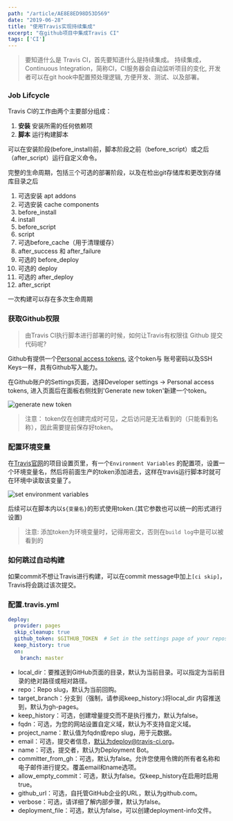 ```yaml
---
path: "/article/AE8E8ED98D53D569"
date: "2019-06-28"
title: "使用Travis实现持续集成"
excerpt: "在github项目中集成Travis CI"
tags: ['CI']
---
```


> 要知道什么是 Travis CI，首先要知道什么是持续集成。
> 持续集成，Continuous Integration，简称CI，CI服务器会自动监听项目的变化, 开发者可以在git hook中配置预处理逻辑, 方便开发、测试、以及部署。

### Job Lifcycle

Travis CI的工作由两个主要部分组成：
1. **安装** 安装所需的任何依赖项
2. **脚本** 运行构建脚本

可以在安装阶段(before\_install)前，脚本阶段之前（before\_script）或之后（after_script）运行自定义命令。

完整的生命周期，包括三个可选的部署阶段，以及在检出git存储库和更改到存储库目录之后
1. 可选安装 apt addons
2. 可选安装 cache components
3. before_install
4. install
5. before_script
6. script
7. 可选before_cache（用于清理缓存）
8. after\_success 和 after\_failure
9. 可选的 before_deploy
10. 可选的 deploy
11. 可选的 after_deploy
12. after_script

一次构建可以存在多次生命周期

### 获取Github权限

> 由Travis CI执行脚本进行部署的时候，如何让Travis有权限往 Github 提交代码呢?

Github有提供一个[Personal access tokens](https://github.blog/2013-05-16-personal-api-tokens/), 这个token与 账号密码以及SSH Keys一样，具有Github写入能力。

在Github账户的Settings页面，选择Developer settings -> Personal access tokens, 进入页面后在面板右侧找到'Generate new token'新建一个token。

![generate new token](https://neveryu.github.io/images/travis-ci-2.png)

> 注意： token仅在创建完成时可见，之后访问是无法看到的（只能看到名称），因此需要提前保存好token。

### 配置环境变量

在[Travis官网](https://travis-ci.com/)的项目设置页里，有一个```Environment Variables``` 的配置项，设置一个环境变量名，然后将前面生产的token添加进去，这样在travis运行脚本时就可在环境中读取该变量了。

![set environment variables](https://neveryu.github.io/images/travis-ci-3.png)

后续可以在脚本内以```${变量名}```的形式使用token.(其它参数也可以统一的形式进行设置)

> 注意: 添加token为环境变量时，记得用密文，否则在```build log```中是可以被看到的

### 如何跳过自动构建
如果commit不想让Travis进行构建，可以在commit message中加上```[ci skip]```，Travis将会跳过该次提交。

### 配置.travis.yml
```yml
deploy:
  provider: pages
  skip_cleanup: true
  github_token: $GITHUB_TOKEN  # Set in the settings page of your repository, as a secure variable
  keep_history: true
  on:
    branch: master
```

* local_dir：要推送到GitHub页面的目录，默认为当前目录。可以指定为当前目录的绝对路径或相对路径。
* repo：Repo slug，默认为当前回购。
* target\_branch：分支到（强制，请参阅keep\_history:)将local_dir 内容推送到，默认为gh-pages。
* keep_history：可选，创建增量提交而不是执行推力，默认为false。
* fqdn：可选，为您的网站设置自定义域，默认为不支持自定义域。
* project_name：默认值为fqdn或repo slug，用于元数据。
* email：可选，提交者信息，默认为deploy@travis-ci.org。
* name：可选，提交者，默认为Deployment Bot。
* committer\_from_gh：可选，默认为false。允许您使用令牌的所有者名称和电子邮件进行提交。覆盖email和name选项。
* allow\_empty\_commit：可选，默认为false。仅keep_history在启用时启用 true。
* github_url：可选，自托管GitHub企业的URL，默认为github.com。
* verbose：可选，请详细了解内部步骤，默认为false。
* deployment_file：可选，默认为false，可以创建deployment-info文件。
